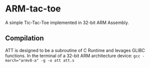 # ARM-tac-toe
A simple Tic-Tac-Toe implemented in 32-bit ARM Assembly.

## Compilation
ATT is designed to be a subroutine of C Runtime and levages GLIBC functions.
In the terminal of a 32-bit ARM architecture device:
`gcc -march="armv8-a" -g -o att att.s`

